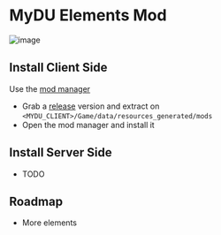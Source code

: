 # MyDU Elements Mod

![image](https://github.com/user-attachments/assets/9f71e36e-137e-4cf7-9b0c-937afc38dfdc)

## Install Client Side

Use the [mod manager](https://github.com/VoidRunner87/mydu_mod_manager)

* Grab a [release](../../releases) version and extract on `<MYDU_CLIENT>/Game/data/resources_generated/mods`
* Open the mod manager and install it

## Install Server Side

* TODO

## Roadmap

* More elements
